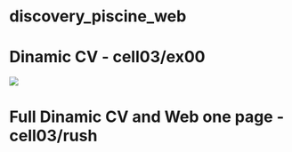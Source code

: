 # discovery_piscine_web

# Dinamic CV - cell03/ex00

<img src="https://media.giphy.com/media/lHbgnJwbrUkghRcL8X/giphy.gif?cid=790b7611751228428eadc3006c6c40ef0591721310bbacba&rid=giphy.gif&ct=g">

# Full Dinamic CV and Web one page - cell03/rush

